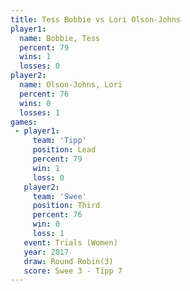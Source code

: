 ```yaml
---
title: Tess Bobbie vs Lori Olson-Johns
player1:                 
  name: Bobbie, Tess     
  percent: 79            
  wins: 1                
  losses: 0              
player2:                 
  name: Olson-Johns, Lori
  percent: 76            
  wins: 0                
  losses: 1              
games:
 - player1:        
     team: 'Tipp'  
     position: Lead
     percent: 79   
     win: 1        
     loss: 0       
   player2:         
     team: 'Swee'   
     position: Third
     percent: 76    
     win: 0         
     loss: 1        
   event: Trials (Women) 
   year: 2017            
   draw: Round Robin(3)  
   score: Swee 3 - Tipp 7
---
```

